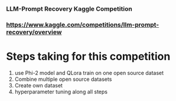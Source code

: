 ### LLM-Prompt Recovery Kaggle Competition


### https://www.kaggle.com/competitions/llm-prompt-recovery/overview


# Steps taking for this competition

1) use Phi-2 model and QLora train on one open source dataset
2) Combine multiple open source datasets
3) Create own dataset
4) hyperparameter tuning along all steps

